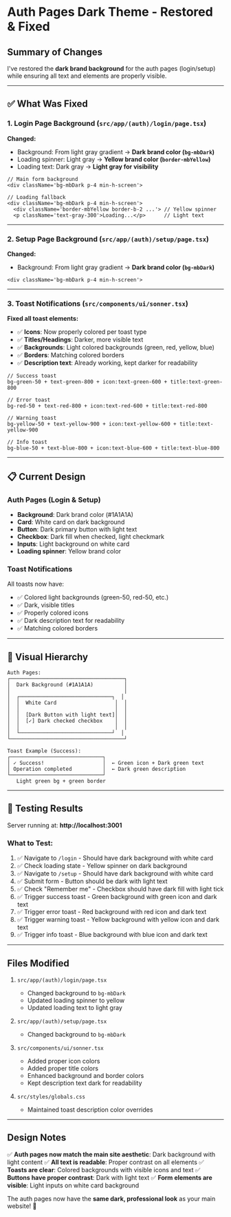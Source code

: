 # Auth Pages Dark Theme - Restored & Fixed

## Summary of Changes

I've restored the **dark brand background** for the auth pages (login/setup) while ensuring all text and elements are properly visible.

---

## ✅ What Was Fixed

### 1. **Login Page Background** (`src/app/(auth)/login/page.tsx`)

**Changed:**

- Background: From light gray gradient → **Dark brand color (`bg-mbDark`)**
- Loading spinner: Light gray → **Yellow brand color (`border-mbYellow`)**
- Loading text: Dark gray → **Light gray for visibility**

```tsx
// Main form background
<div className='bg-mbDark p-4 min-h-screen'>

// Loading fallback
<div className='bg-mbDark p-4 min-h-screen'>
  <div className='border-mbYellow border-b-2 ...'> // Yellow spinner
  <p className='text-gray-300'>Loading...</p>      // Light text
```

---

### 2. **Setup Page Background** (`src/app/(auth)/setup/page.tsx`)

**Changed:**

- Background: From light gray gradient → **Dark brand color (`bg-mbDark`)**

```tsx
<div className='bg-mbDark p-4 min-h-screen'>
```

---

### 3. **Toast Notifications** (`src/components/ui/sonner.tsx`)

**Fixed all toast elements:**

- ✅ **Icons**: Now properly colored per toast type
- ✅ **Titles/Headings**: Darker, more visible text
- ✅ **Backgrounds**: Light colored backgrounds (green, red, yellow, blue)
- ✅ **Borders**: Matching colored borders
- ✅ **Description text**: Already working, kept darker for readability

```tsx
// Success toast
bg-green-50 + text-green-800 + icon:text-green-600 + title:text-green-800

// Error toast
bg-red-50 + text-red-800 + icon:text-red-600 + title:text-red-800

// Warning toast
bg-yellow-50 + text-yellow-900 + icon:text-yellow-600 + title:text-yellow-900

// Info toast
bg-blue-50 + text-blue-800 + icon:text-blue-600 + title:text-blue-800
```

---

## 📋 Current Design

### Auth Pages (Login & Setup)

- **Background**: Dark brand color (#1A1A1A)
- **Card**: White card on dark background
- **Button**: Dark primary button with light text
- **Checkbox**: Dark fill when checked, light checkmark
- **Inputs**: Light background on white card
- **Loading spinner**: Yellow brand color

### Toast Notifications

All toasts now have:

- ✅ Colored light backgrounds (green-50, red-50, etc.)
- ✅ Dark, visible titles
- ✅ Properly colored icons
- ✅ Dark description text for readability
- ✅ Matching colored borders

---

## 🎨 Visual Hierarchy

```
Auth Pages:
┌─────────────────────────────────────┐
│  Dark Background (#1A1A1A)          │
│                                     │
│  ┌──────────────────────────────┐  │
│  │  White Card                   │  │
│  │                               │  │
│  │  [Dark Button with light text]│  │
│  │  [✓] Dark checked checkbox    │  │
│  │                               │  │
│  └──────────────────────────────┘  │
└─────────────────────────────────────┘

Toast Example (Success):
┌──────────────────────────────┐
│ ✓ Success!                   │  ← Green icon + Dark green text
│ Operation completed          │  ← Dark green description
└──────────────────────────────┘
   Light green bg + green border
```

---

## 🧪 Testing Results

Server running at: **http://localhost:3001**

### What to Test:

1. ✅ Navigate to `/login` - Should have dark background with white card
2. ✅ Check loading state - Yellow spinner on dark background
3. ✅ Navigate to `/setup` - Should have dark background with white card
4. ✅ Submit form - Button should be dark with light text
5. ✅ Check "Remember me" - Checkbox should have dark fill with light tick
6. ✅ Trigger success toast - Green background with green icon and dark text
7. ✅ Trigger error toast - Red background with red icon and dark text
8. ✅ Trigger warning toast - Yellow background with yellow icon and dark text
9. ✅ Trigger info toast - Blue background with blue icon and dark text

---

## Files Modified

1. `src/app/(auth)/login/page.tsx`

   - Changed background to `bg-mbDark`
   - Updated loading spinner to yellow
   - Updated loading text to light gray

2. `src/app/(auth)/setup/page.tsx`

   - Changed background to `bg-mbDark`

3. `src/components/ui/sonner.tsx`

   - Added proper icon colors
   - Added proper title colors
   - Enhanced background and border colors
   - Kept description text dark for readability

4. `src/styles/globals.css`
   - Maintained toast description color overrides

---

## Design Notes

✅ **Auth pages now match the main site aesthetic**: Dark background with light content
✅ **All text is readable**: Proper contrast on all elements
✅ **Toasts are clear**: Colored backgrounds with visible icons and text
✅ **Buttons have proper contrast**: Dark with light text
✅ **Form elements are visible**: Light inputs on white card background

The auth pages now have the **same dark, professional look** as your main website! 🎉

